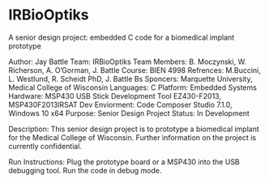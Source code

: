 # IRBioOptiks
A senior design project: embedded C code for a biomedical implant prototype

Author: Jay Battle
Team: IRBioOptiks
Team Members: B. Moczynski, W. Richerson, A. O’Gorman, J. Battle
Course: BIEN 4998
Refrences: M.Buccini, L. Westlund, R. Scheidt PhD, J. Battle Bs
Sponcers: Marquette University, Medical College of Wisconsin
Languages: C
Platform: Embedded Systems
Hardware: MSP430 USB Stick Development Tool EZ430-F2013, MSP430F2013IRSAT
Dev Enviorment: Code Composer Studio 7.1.0, Windows 10 x64
Purpose: Senior Design Project
Status: In Development

Description:
	This senior design project is to prototype a biomedical implant for the Medical College
	of Wisconsin. Further information on the project is currently confidential. 

Run Instructions:
	Plug the prototype board or a MSP430 into the USB debugging tool. Run the code in debug mode.
	
	
